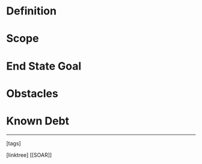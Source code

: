 # Definition

# Scope

# End State Goal

# Obstacles

# Known Debt












___
[tags] 


[linktree]
[[SOAR]]
